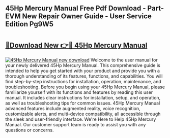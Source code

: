 ## 45Hp Mercury Manual Free Pdf Download - Part-EVM New Repair Owner Guide - User Service Edition Pg9W5

# <h2><a href="http://bc68846.oget.top/?id=45Hp+Mercury+Manual">🔗Download New 👉🔴 45Hp Mercury Manual</a></h2>

[![45Hp Mercury Manual new download](https://i.imgur.com/5g1atiW.png)](http://bc68846.oget.top/?id=45Hp+Mercury+Manual)
Welcome to the user manual for your newly delivered 45Hp Mercury Manual. This comprehensive guide is intended to help you get started with your product and provide you with a thorough understanding of its features, functions, and capabilities. You will find step-by-step instructions for installation, operation, maintenance, and troubleshooting. Before you begin using your 45Hp Mercury Manual, please familiarize yourself with its functions and features by reading this user manual. It includes clear instructions for installation, setup, and operation, as well as troubleshooting tips for common issues. 45Hp Mercury Manual advanced features include augmented reality, voice recognition, customizable alerts, and multi-device compatibility, all accessible through the sleek and user-friendly interface. We're Here to Help 45Hp Mercury Manual. Our customer support team is ready to assist you with any questions or concerns.
